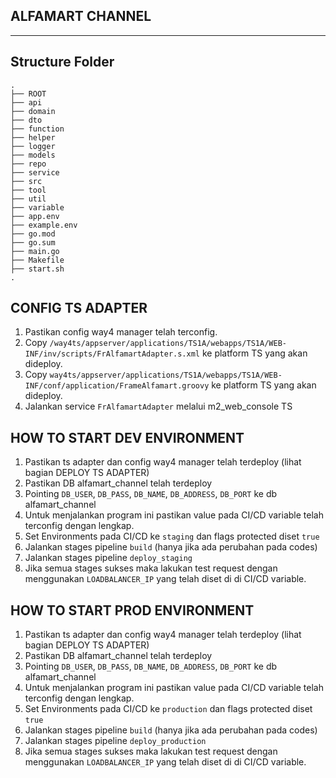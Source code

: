 ## ALFAMART CHANNEL ##
---------------------------

## Structure Folder ##

```
.
├── ROOT 
├── api 
├── domain
├── dto
├── function
├── helper
├── logger
├── models
├── repo
├── service
├── src
├── tool
├── util
├── variable
├── app.env
├── example.env
├── go.mod
├── go.sum
├── main.go
├── Makefile
├── start.sh
.
```

## CONFIG TS ADAPTER
1. Pastikan config way4 manager telah terconfig.
2. Copy `/way4ts/appserver/applications/TS1A/webapps/TS1A/WEB-INF/inv/scripts/FrAlfamartAdapter.s.xml` ke platform TS yang akan dideploy.
3. Copy `way4ts/appserver/applications/TS1A/webapps/TS1A/WEB-INF/conf/application/FrameAlfamart.groovy` ke platform TS yang akan dideploy.
4. Jalankan service `FrAlfamartAdapter` melalui m2_web_console TS


## HOW TO START DEV ENVIRONMENT ##

1. Pastikan ts adapter dan config way4 manager telah terdeploy (lihat bagian DEPLOY TS ADAPTER)
2. Pastikan DB alfamart_channel telah terdeploy
3. Pointing `DB_USER`, `DB_PASS`, `DB_NAME`, `DB_ADDRESS`, `DB_PORT` ke db alfamart_channel
4. Untuk menjalankan program ini pastikan value pada CI/CD variable telah terconfig dengan lengkap.
5. Set Environments pada CI/CD ke `staging` dan flags protected diset `true`
6. Jalankan stages pipeline `build` (hanya jika ada perubahan pada codes)
7. Jalankan stages pipeline `deploy_staging`
8. Jika semua stages sukses maka lakukan test request dengan menggunakan `LOADBALANCER_IP` yang telah diset di di CI/CD variable.



## HOW TO START PROD ENVIRONMENT ##

1. Pastikan ts adapter dan config way4 manager telah terdeploy (lihat bagian DEPLOY TS ADAPTER)
2. Pastikan DB alfamart_channel telah terdeploy
3. Pointing `DB_USER`, `DB_PASS`, `DB_NAME`, `DB_ADDRESS`, `DB_PORT` ke db alfamart_channel
4. Untuk menjalankan program ini pastikan value pada CI/CD variable telah terconfig dengan lengkap.
5. Set Environments pada CI/CD ke `production` dan flags protected diset `true`
6. Jalankan stages pipeline `build` (hanya jika ada perubahan pada codes)
7. Jalankan stages pipeline `deploy_production`
8. Jika semua stages sukses maka lakukan test request dengan menggunakan `LOADBALANCER_IP` yang telah diset di di CI/CD variable.